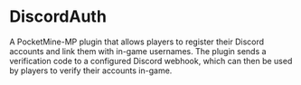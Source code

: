 # DiscordAuth
A PocketMine-MP plugin that allows players to register their Discord accounts and link them with in-game usernames. The plugin sends a verification code to a configured Discord webhook, which can then be used by players to verify their accounts in-game.
